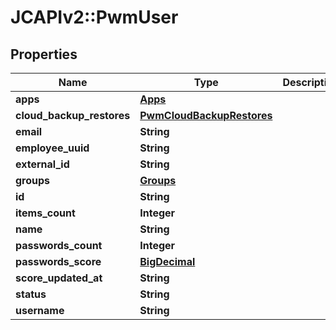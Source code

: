 # JCAPIv2::PwmUser

## Properties
Name | Type | Description | Notes
------------ | ------------- | ------------- | -------------
**apps** | [**Apps**](Apps.md) |  | [optional] 
**cloud_backup_restores** | [**PwmCloudBackupRestores**](PwmCloudBackupRestores.md) |  | [optional] 
**email** | **String** |  | 
**employee_uuid** | **String** |  | [optional] 
**external_id** | **String** |  | [optional] 
**groups** | [**Groups**](Groups.md) |  | [optional] 
**id** | **String** |  | 
**items_count** | **Integer** |  | [optional] 
**name** | **String** |  | 
**passwords_count** | **Integer** |  | [optional] 
**passwords_score** | [**BigDecimal**](BigDecimal.md) |  | [optional] 
**score_updated_at** | **String** |  | [optional] 
**status** | **String** |  | 
**username** | **String** |  | [optional] 

